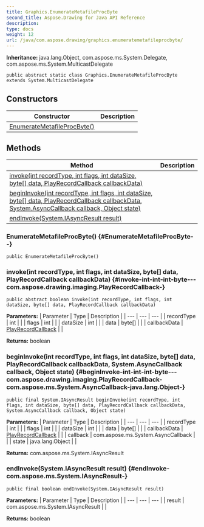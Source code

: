 ```yaml
---
title: Graphics.EnumerateMetafileProcByte
second_title: Aspose.Drawing for Java API Reference
description: 
type: docs
weight: 12
url: /java/com.aspose.drawing/graphics.enumeratemetafileprocbyte/
---
```

**Inheritance:**
java.lang.Object, com.aspose.ms.System.Delegate, com.aspose.ms.System.MulticastDelegate
```
public abstract static class Graphics.EnumerateMetafileProcByte extends System.MulticastDelegate
```
## Constructors

| Constructor | Description |
| --- | --- |
| [EnumerateMetafileProcByte()](#EnumerateMetafileProcByte--) |  |
## Methods

| Method | Description |
| --- | --- |
| [invoke(int recordType, int flags, int dataSize, byte[] data, PlayRecordCallback callbackData)](#invoke-int-int-int-byte---com.aspose.drawing.imaging.PlayRecordCallback-) |  |
| [beginInvoke(int recordType, int flags, int dataSize, byte[] data, PlayRecordCallback callbackData, System.AsyncCallback callback, Object state)](#beginInvoke-int-int-int-byte---com.aspose.drawing.imaging.PlayRecordCallback-com.aspose.ms.System.AsyncCallback-java.lang.Object-) |  |
| [endInvoke(System.IAsyncResult result)](#endInvoke-com.aspose.ms.System.IAsyncResult-) |  |
### EnumerateMetafileProcByte() {#EnumerateMetafileProcByte--}
```
public EnumerateMetafileProcByte()
```


### invoke(int recordType, int flags, int dataSize, byte[] data, PlayRecordCallback callbackData) {#invoke-int-int-int-byte---com.aspose.drawing.imaging.PlayRecordCallback-}
```
public abstract boolean invoke(int recordType, int flags, int dataSize, byte[] data, PlayRecordCallback callbackData)
```




**Parameters:**
| Parameter | Type | Description |
| --- | --- | --- |
| recordType | int |  |
| flags | int |  |
| dataSize | int |  |
| data | byte[] |  |
| callbackData | [PlayRecordCallback](../../com.aspose.drawing.imaging/playrecordcallback) |  |

**Returns:**
boolean
### beginInvoke(int recordType, int flags, int dataSize, byte[] data, PlayRecordCallback callbackData, System.AsyncCallback callback, Object state) {#beginInvoke-int-int-int-byte---com.aspose.drawing.imaging.PlayRecordCallback-com.aspose.ms.System.AsyncCallback-java.lang.Object-}
```
public final System.IAsyncResult beginInvoke(int recordType, int flags, int dataSize, byte[] data, PlayRecordCallback callbackData, System.AsyncCallback callback, Object state)
```




**Parameters:**
| Parameter | Type | Description |
| --- | --- | --- |
| recordType | int |  |
| flags | int |  |
| dataSize | int |  |
| data | byte[] |  |
| callbackData | [PlayRecordCallback](../../com.aspose.drawing.imaging/playrecordcallback) |  |
| callback | com.aspose.ms.System.AsyncCallback |  |
| state | java.lang.Object |  |

**Returns:**
com.aspose.ms.System.IAsyncResult
### endInvoke(System.IAsyncResult result) {#endInvoke-com.aspose.ms.System.IAsyncResult-}
```
public final boolean endInvoke(System.IAsyncResult result)
```




**Parameters:**
| Parameter | Type | Description |
| --- | --- | --- |
| result | com.aspose.ms.System.IAsyncResult |  |

**Returns:**
boolean
